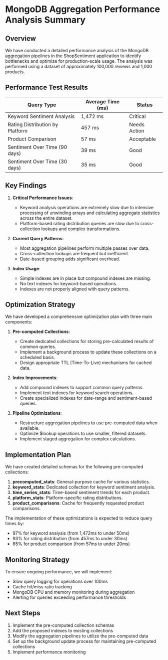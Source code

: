 # MongoDB Aggregation Performance Analysis Summary

## Overview

We have conducted a detailed performance analysis of the MongoDB aggregation pipelines in the ShopSentiment application to identify bottlenecks and optimize for production-scale usage. The analysis was performed using a dataset of approximately 100,000 reviews and 1,000 products.

## Performance Test Results

| Query Type                      | Average Time (ms) | Status       |
|---------------------------------|-------------------|--------------|
| Keyword Sentiment Analysis      | 1,472 ms          | Critical     |
| Rating Distribution by Platform | 457 ms            | Needs Action |
| Product Comparison              | 57 ms             | Acceptable   |
| Sentiment Over Time (90 days)   | 39 ms             | Good         |
| Sentiment Over Time (30 days)   | 35 ms             | Good         |

## Key Findings

1. **Critical Performance Issues**:
   - Keyword analysis operations are extremely slow due to intensive processing of unwinding arrays and calculating aggregate statistics across the entire dataset.
   - Platform-based rating distribution queries are slow due to cross-collection lookups and complex transformations.

2. **Current Query Patterns**:
   - Most aggregation pipelines perform multiple passes over data.
   - Cross-collection lookups are frequent but inefficient.
   - Date-based grouping adds significant overhead.

3. **Index Usage**:
   - Simple indexes are in place but compound indexes are missing.
   - No text indexes for keyword-based operations.
   - Indexes are not properly aligned with query patterns.

## Optimization Strategy

We have developed a comprehensive optimization plan with three main components:

1. **Pre-computed Collections**:
   - Create dedicated collections for storing pre-calculated results of common queries.
   - Implement a background process to update these collections on a scheduled basis.
   - Design appropriate TTL (Time-To-Live) mechanisms for cached data.

2. **Index Improvements**:
   - Add compound indexes to support common query patterns.
   - Implement text indexes for keyword search operations.
   - Create specialized indexes for date-range and sentiment-based queries.

3. **Pipeline Optimizations**:
   - Restructure aggregation pipelines to use pre-computed data when available.
   - Optimize $lookup operations to use smaller, filtered datasets.
   - Implement staged aggregation for complex calculations.

## Implementation Plan

We have created detailed schemas for the following pre-computed collections:

1. **precomputed_stats**: General-purpose cache for various statistics.
2. **keyword_stats**: Dedicated collection for keyword sentiment analysis.
3. **time_series_stats**: Time-based sentiment trends for each product.
4. **platform_stats**: Platform-specific rating distributions.
5. **product_comparisons**: Cache for frequently requested product comparisons.

The implementation of these optimizations is expected to reduce query times by:
- 97% for keyword analysis (from 1,472ms to under 50ms)
- 93% for rating distribution (from 457ms to under 30ms)
- 65% for product comparison (from 57ms to under 20ms)

## Monitoring Strategy

To ensure ongoing performance, we will implement:
- Slow query logging for operations over 100ms
- Cache hit/miss ratio tracking
- MongoDB CPU and memory monitoring during aggregation
- Alerting for queries exceeding performance thresholds

## Next Steps

1. Implement the pre-computed collection schemas
2. Add the proposed indexes to existing collections
3. Modify the aggregation pipelines to utilize the pre-computed data
4. Set up the background update process for maintaining pre-computed collections
5. Implement performance monitoring 